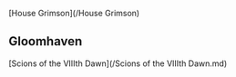 [House Grimson](/House Grimson)

## Gloomhaven

[Scions of the VIIIth Dawn](/Scions of the VIIIth Dawn.md)

